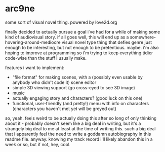 # arc9ne
some sort of visual novel thing. powered by love2d.org

finally decided to actually pursue a goal i've had for a while of making some kind of audiovisual story.
if all goes well, this will end up as a somewhere-hovering-around-mediocre visual novel type thing that defies genre just enough to be interesting, but not enough to be pretentious. maybe.
i'm also hoping to improve at programming so i'm trying to keep everything tidier code-wise than the stuff i usually make.

features i want to implement:
- "file format" for making scenes, with a (possibly even usable by anybody who didn't code it) scene editor
- simple 3D viewing support (go cross-eyed to see 3D image)
- music
- actually engaging story and characters? (good luck on this one)
- functional, user-friendly (and pretty!) menu with info on characters (characters you haven't met yet will be greyed out)

so, yeah. feels weird to be actually doing this after so long of only thinking about it - probably doesn't seem like a big deal in writing, but it's a strangely big deal to me at least at the time of writing this. such a big deal that i apparently feel the need to write a goddamn autobiography in this readme file. anyway. knowing my track record i'll likely abandon this in a week or so, but if not, hey, cool.
